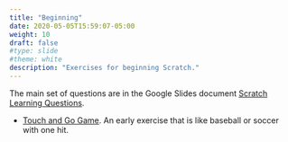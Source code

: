 ```yaml
---
title: "Beginning"
date: 2020-05-05T15:59:07-05:00
weight: 10
draft: false
#type: slide
#theme: white
description: "Exercises for beginning Scratch."
---
```


The main set of questions are in the Google Slides document [Scratch
Learning
Questions](https://docs.google.com/presentation/d/1fbFhIo3eManpyl_e7QsDzA35pCcTZEF9O9GYqnARyPU/edit?usp=sharing).

* [Touch and Go
  Game](https://drive.google.com/open?id=0BypGcwjV5LOHWnlySUUzeWVIbFU). An
  early exercise that is like baseball or soccer with one hit.
  
